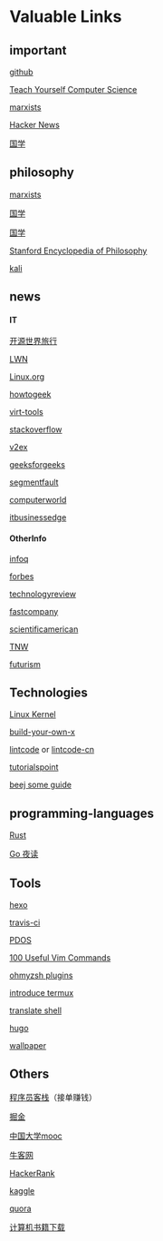 # Valuable Links

<!--more-->

<!--toc-->



## important

[github](https://github.com)

[Teach Yourself Computer Science](https://teachyourselfcs.com/)

[marxists](https://www.marxists.org/index.htm)

[Hacker News](https://news.ycombinator.com/)

[国学](https://ctext.org/zhs) 
<!-- toc -->
<!--more-->



## philosophy

[marxists](https://www.marxists.org/index.htm)

[国学](https://ctext.org/zhs) 

[国学](https://5000yan.com/)

[Stanford Encyclopedia of Philosophy](https://plato.stanford.edu/index.html)

[kali](https://www.kali.org/)


## news

#### IT

[开源世界旅行](https://i.linuxtoy.org/docs/guide/index.html)

[LWN](https://lwn.net/)

[Linux.org](https://www.linux.org/)

[howtogeek](https://www.howtogeek.com/)

[virt-tools](https://planet.virt-tools.org)

[stackoverflow](https://stackoverflow.com/)

[v2ex](https://www.v2ex.com/)

[geeksforgeeks](https://www.geeksforgeeks.org)

[segmentfault](https://segmentfault.com/)

[computerworld](https://www.computerworld.com/)

[itbusinessedge](https://www.itbusinessedge.com/)

#### OtherInfo

[infoq](https://www.infoq.cn/)

[forbes](https://www.forbes.com/)

[technologyreview](https://www.technologyreview.com/)

[fastcompany](https://www.fastcompany.com/)

[scientificamerican](https://www.scientificamerican.com/)

[TNW](https://thenextweb.com/)

[futurism](https://futurism.com/)



## Technologies

[Linux Kernel](https://www.kernel.org/)

[build-your-own-x](https://github.com/danistefanovic/build-your-own-x)

[lintcode](https://www.lintcode.com/) or [lintcode-cn](https://leetcode-cn.com/)

[tutorialspoint](https://www.tutorialspoint.com/index.htm)

[beej some guide](http://beej.us/)



## programming-languages

[Rust](https://www.rust-lang.org)

[Go 夜读](https://talkgo.org/)



## Tools

[hexo](https://hexo.io/)

[travis-ci](https://travis-ci.com/)

[PDOS](https://pdos.csail.mit.edu/)

[100 Useful Vim Commands](https://www.ubuntupit.com/100-useful-vim-commands-that-youll-need-every-day/)

[ohmyzsh plugins](https://github.com/ohmyzsh/ohmyzsh/wiki/Plugins)

[introduce termux](https://blog.sunriseydy.top/technology/mobilephone/linux-terminal-on-android-via-termux-without-root/)

[translate shell](https://github.com/soimort/translate-shell)

[hugo](https://gohugo.io/)

[wallpaper](http://www.netbian.com/)



## Others

[程序员客栈](https://www.proginn.com/)（接单赚钱）

[掘金](https://juejin.cn/)

[中国大学mooc](https://www.icourse163.org/)

[牛客网](https://www.nowcoder.com/)

[HackerRank](https://www.geeksforgeeks.org/)

[kaggle](https://www.kaggle.com/)

[quora](https://www.quora.com/)

[计算机书籍下载](https://salttiger.com/)

